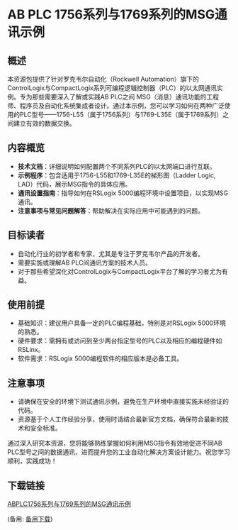 # AB PLC 1756系列与1769系列的MSG通讯示例

## 概述

本资源包提供了针对罗克韦尔自动化（Rockwell Automation）旗下的ControlLogix与CompactLogix系列可编程逻辑控制器（PLC）的以太网通讯实例。专为那些需要深入了解或实践AB PLC之间 MSG（消息）通讯功能的工程师、程序员及自动化系统集成者设计。通过本示例，您可以学习如何在两种广泛使用的PLC型号——1756-L55（属于1756系列）与1769-L35E（属于1769系列）之间建立有效的数据交换。

## 内容概览

- **技术文档**：详细说明如何配置两个不同系列PLC的以太网端口进行互联。
- **示例程序**：包含适用于1756-L55和1769-L35E的梯形图（Ladder Logic, LAD）代码，展示MSG指令的具体应用。
- **通讯设置指南**：指导如何在RSLogix 5000编程环境中设置项目，以实现MSG通讯。
- **注意事项与常见问题解答**：帮助解决在实际应用中可能遇到的问题。

## 目标读者

- 自动化行业的初学者和专家，尤其是专注于罗克韦尔产品的开发者。
- 需要实施或理解AB PLC间通讯方案的技术人员。
- 对于那些希望深化对ControlLogix与CompactLogix平台了解的学习者尤为有益。

## 使用前提

- 基础知识：建议用户具备一定的PLC编程基础，特别是对RSLogix 5000环境的熟悉。
- 硬件要求：需拥有或访问到至少两台指定型号的PLC以及相应的编程硬件如RSLinx。
- 软件需求：RSLogix 5000编程软件的相应版本是必备工具。

## 注意事项

- 请确保在安全的环境下测试通讯示例，避免在生产环境中直接实施未经验证的代码。
- 资源基于个人工作经验分享，使用时请结合最新官方文档，确保符合最新的技术和安全标准。

通过深入研究本资源，您将能够熟练掌握如何利用MSG指令有效地促进不同AB PLC型号之间的数据通讯，进而提升您的工业自动化解决方案设计能力。祝您学习顺利，实践成功！

## 下载链接
[ABPLC1756系列与1769系列的MSG通讯示例](https://pan.quark.cn/s/34be04ca97a5) 

(备用: [备用下载](https://pan.baidu.com/s/1-7oGjv3kWe3FCOC988Xl-w?pwd=1234))

